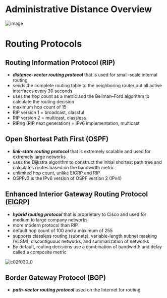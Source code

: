 # Administrative Distance Overview
![image](https://github.optum.com/storage/user/59362/files/904bfd89-0dd7-4731-bebd-ece3f46896ce)

# Routing Protocols

## Routing Information Protocol (RIP)
* *__distance-vector routing protocol__* that is used for small-scale internal routing
* sends the complete routing table to the neighboring router out all active interfaces every 30 seconds
* uses the hop count as a metric and the Bellman–Ford algorithm to calculate the routing decision
* maximum hop count of 15
* RIP version 1 = broadcast, classful
* RIP version 2 = multicast, classless
* RIPng (RIP next generation) = IPv6 implementation, multicast

## Open Shortest Path First (OSPF)
* *__link-state routing protocol__* that is extremely scalable and used for extremely large networks
* uses the Dijkstra algorithm to construct the initial shortest path tree and calculates routes based on the bandwidth metric
* unlimited hop count, unlike EIGRP and RIP
* OSPFv3 is the IPv6 version of OSPF version 2 (IPv4)

## Enhanced Interior Gateway Routing Protocol (EIGRP)
* *__hybrid routing protocol__* that is proprietary to Cisco and used for medium to large company networks
* more modern protocol than RIP
* default hop count of 100 and a maximum of 255
* supports classless routing (subnets), variable-length subnet masking (VLSM), discontiguous networks, and summarization of networks
* By default, routing decisions use a combination of bandwidth and delay called a composite metric

![c02f030_0](https://github.optum.com/storage/user/59362/files/8c7f6a47-2a53-42dc-ab01-21579cdeb4f4)

## Border Gateway Protocol (BGP)
* *__path-vector routing protocol__* used on the Internet for routing


